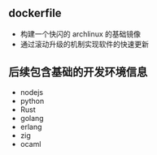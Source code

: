 ## dockerfile

- 构建一个快闪的 archlinux 的基础镜像
- 通过滚动升级的机制实现软件的快速更新

## 后续包含基础的开发环境信息

- nodejs
- python
- Rust
- golang
- erlang
- zig
- ocaml
